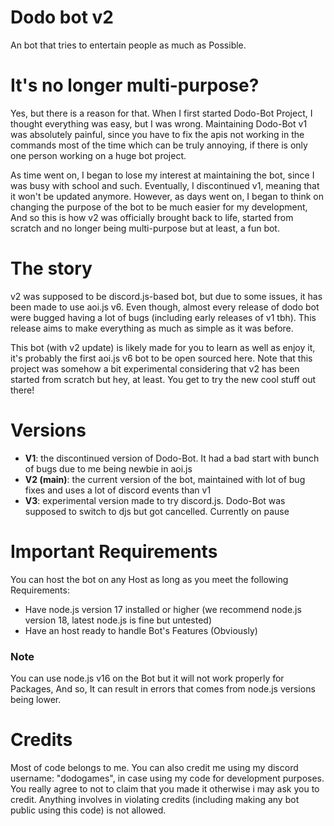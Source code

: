 # Dodo bot v2
An bot that tries to entertain people as much as Possible.

# It's no longer multi-purpose?
Yes, but there is a reason for that. When I first started Dodo-Bot Project, I thought everything was easy, but I was wrong. Maintaining Dodo-Bot v1 was absolutely painful, since you have to fix the apis not working in the commands most of the time which can be truly annoying, if there is only one person working on a huge bot project. 

As time went on, I began to lose my interest at maintaining the bot, since I was busy with school and such. Eventually, I discontinued v1, meaning that it won't be updated anymore. However, as days went on, I began to think on changing the purpose of the bot to be much easier for my development, And so this is how v2 was officially brought back to life, started from scratch and no longer being multi-purpose but at least, a fun bot.

# The story
v2 was supposed to be discord.js-based bot, but due to some issues, it has been made to use aoi.js v6. Even though, almost every release of dodo bot were bugged having a lot of bugs (including early releases of v1 tbh). This release aims to make everything as much as simple as it was before. 

This bot (with v2 update) is likely made for you to learn as well as enjoy it, it's probably the first aoi.js v6 bot to be open sourced here. Note that this project was somehow a bit experimental considering that v2 has been started from scratch but hey, at least. You get to try the new cool stuff out there!
# Versions
* **V1**: the discontinued version of Dodo-Bot. It had a bad start with bunch of bugs due to me being newbie in aoi.js
* **V2 (main)**: the current version of the bot, maintained with lot of bug fixes and uses a lot of discord events than v1
* **V3**: experimental version made to try discord.js. Dodo-Bot was supposed to switch to djs but got cancelled. Currently on pause
# Important Requirements
You can host the bot on any Host as long as you meet the following Requirements:
* Have node.js version 17 installed or higher (we recommend node.js version 18, latest node.js is fine but untested)
* Have an host ready to handle Bot's Features (Obviously)
### Note
You can use node.js v16 on the Bot but it will not work properly for Packages, And so, It can result in errors that comes from node.js versions being lower.

# Credits
Most of code belongs to me. You can also credit me using my discord username: "dodogames", in case using my code for development purposes. You really agree to not to claim that you made it otherwise i may ask you to credit. Anything involves in violating credits (including making any bot public using this code) is not allowed.
